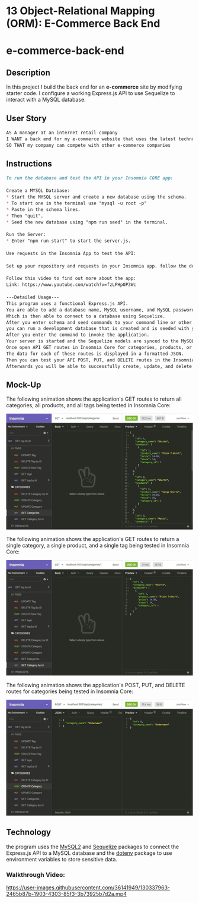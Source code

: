 # 13 Object-Relational Mapping (ORM): E-Commerce Back End
# e-commerce-back-end

## Description

In this project I build the back end for an **e-commerce** site by modifying starter code. I configure a working Express.js API to use Sequelize to interact with a MySQL database.

## User Story

```md
AS A manager at an internet retail company
I WANT a back end for my e-commerce website that uses the latest technologies
SO THAT my company can compete with other e-commerce companies
```

## Instructions

```md
To run the database and test the API in your Insomnia CORE app:

Create a MYSQL Database:
* Start the MYSQL server and create a new database using the schema.
* To start one in the terminal use "mysql -u root -p"
* Paste in the schema lines.
* Then "quit".
* Seed the new database using "npm run seed" in the terminal.

Run the Server:
* Enter "npm run start" to start the server.js.

Use requests in the Insomnia App to test the API:

Set up your repository and requests in your Insomnia app. follow the documentation on the Insomnia website on how to add a Git Sync for future repo modifications or corrections.

Follow this video to find out more about the app:
Link: https://www.youtube.com/watch?v=fzLPHpOP3Wc

---Detailed Usage---
This program uses a functional Express.js API.
You are able to add a database name, MySQL username, and MySQL password to an environment variable file.
Which is then able to connect to a database using Sequelize.
After you enter schema and seed commands to your command line or other application.
you can run a development database that is created and is seeded with your test data.
After you enter the command to invoke the application.
Your server is started and the Sequelize models are synced to the MySQL database.
Once open API GET routes in Insomnia Core for categories, products, or tags.
The data for each of these routes is displayed in a formatted JSON.
Then you can test your API POST, PUT, and DELETE routes in the Insomnia Core.
Afterwards you will be able to successfully create, update, and delete data in your database.
```

## Mock-Up

The following animation shows the application's GET routes to return all categories, all products, and all tags being tested in Insomnia Core:

![In Insomnia Core, the user tests “GET tags,” “GET Categories,” and “GET All Products.”.](./assets/images/13-orm-homework-demo-01.gif)

The following animation shows the application's GET routes to return a single category, a single product, and a single tag being tested in Insomnia Core:

![In Insomnia Core, the user tests “GET tag by id,” “GET Category by ID,” and “GET One Product.”](./assets/images/13-orm-homework-demo-02.gif)

The following animation shows the application's POST, PUT, and DELETE routes for categories being tested in Insomnia Core:

![In Insomnia Core, the user tests “DELETE Category by ID,” “CREATE Category,” and “UPDATE Category.”](./assets/images/13-orm-homework-demo-03.gif)

## Technology

the program uses the [MySQL2](https://www.npmjs.com/package/mysql2) and [Sequelize](https://www.npmjs.com/package/sequelize) packages to connect the Express.js API to a MySQL database and the [dotenv](https://www.npmjs.com/package/dotenv) package to use environment variables to store sensitive data.

### Walkthrough Video:

https://user-images.githubusercontent.com/36141949/130337963-2465b87b-1903-4303-85f3-3b73925b7d2a.mp4

